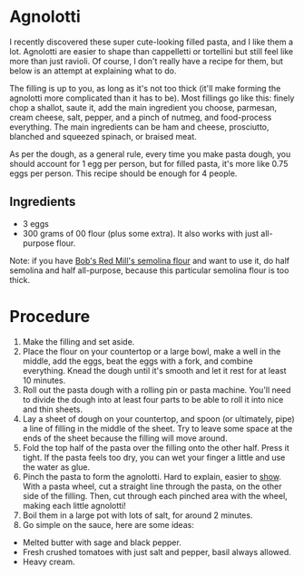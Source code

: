 # Agnolotti

I recently discovered these super cute-looking filled pasta, and I like them a lot. Agnolotti are easier to shape than cappelletti or tortellini but still feel like more than just ravioli. Of course, I don't really have a recipe for them, but below is an attempt at explaining what to do.

The filling is up to you, as long as it's not too thick (it'll make forming the agnolotti more complicated than it has to be). Most fillings go like this: finely chop a shallot, saute it, add the main ingredient you choose, parmesan, cream cheese, salt, pepper, and a pinch of nutmeg, and food-process everything. The main ingredients can be ham and cheese, prosciutto, blanched and squeezed spinach, or braised meat. 

As per the dough, as a general rule, every time you make pasta dough, you should account for 1 egg per person, but for filled pasta, it's more like 0.75 eggs per person. This recipe should be enough for 4 people.

## Ingredients
- 3 eggs
- 300 grams of 00 flour (plus some extra). It also works with just all-purpose flour. 

Note: if you have [Bob's Red Mill's semolina flour](https://www.bobsredmill.com/semolina-pasta-flour.html) and want to use it, do half semolina and half all-purpose, because this particular semolina flour is too thick.

# Procedure
1. Make the filling and set aside.
2. Place the flour on your countertop or a large bowl, make a well in the middle, add the eggs, beat the eggs with a fork, and combine everything. Knead the dough until it's smooth and let it rest for at least 10 minutes.
3. Roll out the pasta dough with a rolling pin or pasta machine. You'll need to divide the dough into at least four parts to be able to roll it into nice and thin sheets.
4. Lay a sheet of dough on your countertop, and spoon (or ultimately, pipe) a line of filling in the middle of the sheet. Try to leave some space at the ends of the sheet because the filling will move around. 
5. Fold the top half of the pasta over the filling onto the other half. Press it tight. If the pasta feels too dry, you can wet your finger a little and use the water as glue.
6. Pinch the pasta to form the agnolotti. Hard to explain, easier to [show](https://youtube.com/shorts/1_teKfLk0Lw?si=7Btva9je001BYam3). With a pasta wheel, cut a straight line through the pasta, on the other side of the filling. Then, cut through each pinched area with the wheel, making each little agnolotti!
7. Boil them in a large pot with lots of salt, for around 2 minutes. 
8. Go simple on the sauce, here are some ideas:
- Melted butter with sage and black pepper.
- Fresh crushed tomatoes with just salt and pepper, basil always allowed.
- Heavy cream.
